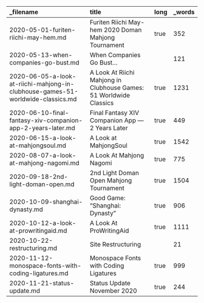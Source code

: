 | _filename                                                                       | title                                                              | long | _words |
| :------------------------------------------------------------------------------ | :----------------------------------------------------------------- | :--- | :----- |
| 2020-05-01-furiten-riichi-may-hem.md                                            | Furiten Riichi May-hem 2020 Doman Mahjong Tournament               | true | 352    |
| 2020-05-13-when-companies-go-bust.md                                            | When Companies Go Bust…                                            |      | 121    |
| 2020-06-05-a-look-at-riichi-mahjong-in-clubhouse-games-51-worldwide-classics.md | A Look At Riichi Mahjong in Clubhouse Games: 51 Worldwide Classics | true | 1231   |
| 2020-06-10-final-fantasy-xiv-companion-app-2-years-later.md                     | Final Fantasy XIV Companion App — 2 Years Later                    | true | 449    |
| 2020-06-15-a-look-at-mahjongsoul.md                                             | A Look at MahjongSoul                                              | true | 1542   |
| 2020-08-07-a-look-at-mahjong-nagomi.md                                          | A Look At Mahjong Nagomi                                           | true | 775    |
| 2020-09-18-2nd-light-doman-open.md                                              | 2nd Light Doman Open Mahjong Tournament                            | true | 1504   |
| 2020-10-09-shanghai-dynasty.md                                                  | Good Game: “Shanghai: Dynasty”                                     | true | 906    |
| 2020-10-12-a-look-at-prowritingaid.md                                           | A Look At ProWritingAid                                            | true | 1111   |
| 2020-10-22-restructuring.md                                                     | Site Restructuring                                                 |      | 21     |
| 2020-11-12-monospace-fonts-with-coding-ligatures.md                             | Monospace Fonts with Coding Ligatures                              | true | 999    |
| 2020-11-21-status-update.md                                                     | Status Update November 2020                                        | true | 244    |
